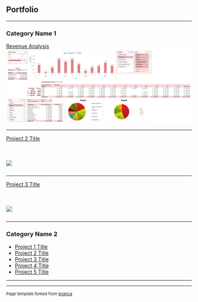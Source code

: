 ## Portfolio

---

### Category Name 1 

[Revenue Analysis](/sample_page)
<img src="images/dashboard_omzetanalyse?raw=true"/>

---
[Project 2 Title](/pdf/sample_presentation.pdf)
# <img src="images/dummy_thumbnail.jpg?raw=true"/>

---
[Project 3 Title](http://example.com/)
# <img src="images/dummy_thumbnail.jpg?raw=true"/>

---

### Category Name 2

- [Project 1 Title](http://example.com/)
- [Project 2 Title](http://example.com/)
- [Project 3 Title](http://example.com/)
- [Project 4 Title](http://example.com/)
- [Project 5 Title](http://example.com/)

---




---
<p style="font-size:11px">Page template forked from <a href="https://github.com/evanca/quick-portfolio">evanca</a></p>
<!-- Remove above link if you don't want to attibute -->
